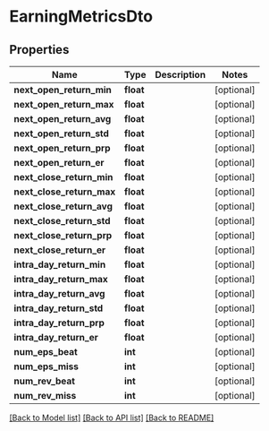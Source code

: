# EarningMetricsDto

## Properties
Name | Type | Description | Notes
------------ | ------------- | ------------- | -------------
**next_open_return_min** | **float** |  | [optional] 
**next_open_return_max** | **float** |  | [optional] 
**next_open_return_avg** | **float** |  | [optional] 
**next_open_return_std** | **float** |  | [optional] 
**next_open_return_prp** | **float** |  | [optional] 
**next_open_return_er** | **float** |  | [optional] 
**next_close_return_min** | **float** |  | [optional] 
**next_close_return_max** | **float** |  | [optional] 
**next_close_return_avg** | **float** |  | [optional] 
**next_close_return_std** | **float** |  | [optional] 
**next_close_return_prp** | **float** |  | [optional] 
**next_close_return_er** | **float** |  | [optional] 
**intra_day_return_min** | **float** |  | [optional] 
**intra_day_return_max** | **float** |  | [optional] 
**intra_day_return_avg** | **float** |  | [optional] 
**intra_day_return_std** | **float** |  | [optional] 
**intra_day_return_prp** | **float** |  | [optional] 
**intra_day_return_er** | **float** |  | [optional] 
**num_eps_beat** | **int** |  | [optional] 
**num_eps_miss** | **int** |  | [optional] 
**num_rev_beat** | **int** |  | [optional] 
**num_rev_miss** | **int** |  | [optional] 

[[Back to Model list]](../README.md#documentation-for-models) [[Back to API list]](../README.md#documentation-for-api-endpoints) [[Back to README]](../README.md)

